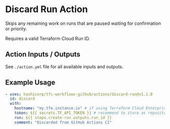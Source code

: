 # Discard Run Action

Skips any remaining work on runs that are paused waiting for confirmation or priority.

Requires a valid Terraform Cloud Run ID.

## Action Inputs / Outputs

See `./action.yml` file for all available inputs and outputs.

## Example Usage

```yml
- uses: hashicorp/tfc-workflows-github/actions/discard-run@v1.2.0
  id: discard
  with:
    hostname: "my.tfe.instance.io" # if using Terraform Cloud Enterprise
    token: ${{ secrets.TF_API_TOKEN }} # recommend to store as repository secret
    run: ${{ steps.create-run.outputs.run_id }}
    comment: "Discarded from GitHub Actions CI"
```
